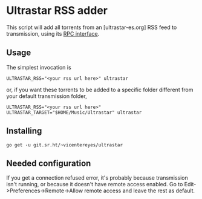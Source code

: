 # Ultrastar RSS adder

This script will add all torrents from an [ultrastar-es.org] RSS feed to transmission, using its [RPC interface](https://github.com/transmission/transmission/blob/master/extras/rpc-spec.txt).

## Usage

The simplest invocation is

`ULTRASTAR_RSS="<your rss url here>" ultrastar`

or, if you want these torrents to be added to a specific folder different from your default transmission folder,

`ULTRASTAR_RSS="<your rss url here>" ULTRASTAR_TARGET="$HOME/Music/Ultrastar" ultrastar`

## Installing

`go get -u git.sr.ht/~vicentereyes/ultrastar`

## Needed configuration

If you get a connection refused error, it's probably because transmission isn't running, or because it doesn't have remote access enabled.
Go to Edit->Preferences->Remote->Allow remote access and leave the rest as default.
